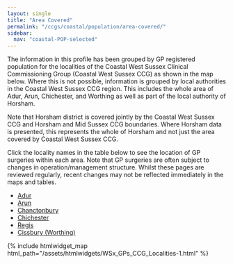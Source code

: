 ```yaml
---
layout: single
title: "Area Covered"
permalink: "/ccgs/coastal/population/area-covered/"
sidebar:
  nav: "coastal-POP-selected"
---
```


The information in this profile has been grouped by GP registered population for the localities of the Coastal West Sussex Clinical Commissioning Group (Coastal West Sussex CCG) as shown in the map below. Where this is not possible, information is grouped by local authorities in the Coastal West Sussex CCG region. This includes the whole area of Adur, Arun, Chichester, and Worthing as well as part of the local authority of Horsham.

Note that Horsham district is covered jointly by the Coastal West Sussex CCG and Horsham and Mid Sussex CCG boundaries. Where Horsham data is presented, this represents the whole of Horsham and not just the area covered by Coastal West Sussex CCG.

Click the locality names in the table below to see the location of GP surgeries within each area. Note that GP surgeries are often subject to changes in operation/management structure. Whilst these pages are reviewed regularly, recent changes may not be reflected immediately in the maps and tables.


- [Adur](/ccgs/coastal/population/area-covered/adur/)
- [Arun](/ccgs/coastal/population/area-covered/arun/)
- [Chanctonbury](/ccgs/coastal/population/area-covered/chanctonbury/)
- [Chichester](/ccgs/coastal/population/area-covered/chichester/)
- [Regis](/ccgs/coastal/population/area-covered/regis/)
- [Cissbury (Worthing)](/ccgs/coastal/population/area-covered/cissbury-worthing/)

{% include htmlwidget_map html_path="/assets/htmlwidgets/WSx_GPs_CCG_Localities-1.html" %}